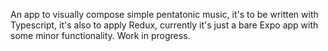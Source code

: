An app to visually compose simple pentatonic music, it's to be written with Typescript, it's also to apply Redux, currently it's just a bare Expo app with some minor functionality. Work in progress.

